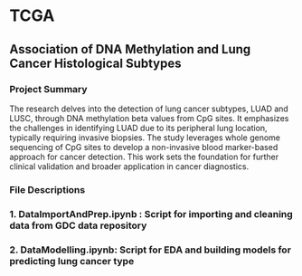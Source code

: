 # TCGA
## Association of DNA Methylation and Lung Cancer Histological Subtypes

### Project Summary
The research delves into the detection of lung cancer subtypes, LUAD and LUSC, through DNA methylation beta values from CpG sites. It emphasizes the challenges in identifying LUAD due to its peripheral lung location, typically requiring invasive biopsies. The study leverages whole genome sequencing of CpG sites to develop a non-invasive blood marker-based approach for cancer detection. This work sets the foundation for further clinical validation and broader application in cancer diagnostics.

### File Descriptions

### 1. DataImportAndPrep.ipynb : Script for importing and cleaning data from GDC data repository
### 2. DataModelling.ipynb: Script for EDA and building models for predicting lung cancer type
